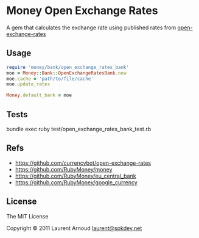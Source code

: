 # Money Open Exchange Rates

A gem that calculates the exchange rate using published rates from [open-exchange-rates](http://josscrowcroft.github.com/open-exchange-rates/)

## Usage

```ruby
require 'money/bank/open_exchange_rates_bank'
moe = Money::Bank::OpenExchangeRatesBank.new
moe.cache = 'path/to/file/cache'
moe.update_rates

Money.default_bank = moe
```

## Tests

  bundle exec ruby test/open_exchange_rates_bank_test.rb

## Refs

* https://github.com/currencybot/open-exchange-rates
* https://github.com/RubyMoney/money
* https://github.com/RubyMoney/eu_central_bank
* https://github.com/RubyMoney/google_currency

## License
The MIT License

Copyright © 2011 Laurent Arnoud <laurent@spkdev.net>
